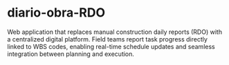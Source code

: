 # diario-obra-RDO
Web application that replaces manual construction daily reports (RDO) with a centralized digital platform. Field teams report task progress directly linked to WBS codes, enabling real-time schedule updates and seamless integration between planning and execution.
